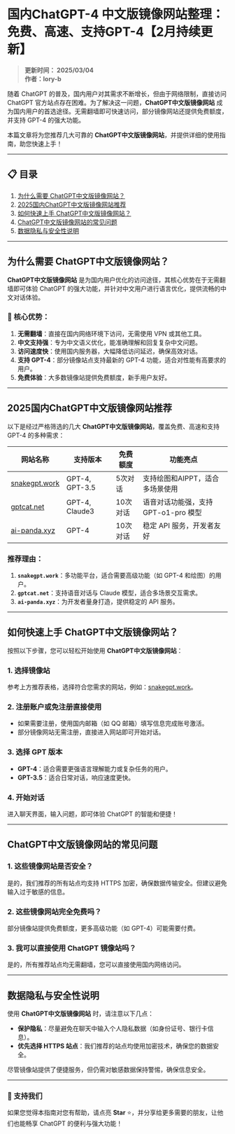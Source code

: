 # 国内ChatGPT-4 中文版镜像网站整理：免费、高速、支持GPT-4【2月持续更新】

> **更新时间： 2025/03/04**  
> **作者：lory-b**  

随着 ChatGPT 的普及，国内用户对其需求不断增长，但由于网络限制，直接访问 ChatGPT 官方站点存在困难。为了解决这一问题，**ChatGPT中文版镜像网站** 成为国内用户的首选途径。无需翻墙即可快速访问，部分镜像网站还提供免费额度，并支持 GPT-4 的强大功能。

本篇文章将为您推荐几大可靠的 **ChatGPT中文版镜像网站**，并提供详细的使用指南，助您快速上手！

---

## 📋 目录
1. [为什么需要 ChatGPT中文版镜像网站？](#为什么需要-chatgpt中文版镜像网站)  
2. [2025国内ChatGPT中文版镜像网站推荐](#2025国内chatgpt中文版镜像网站推荐)  
3. [如何快速上手 ChatGPT中文版镜像网站？](#如何快速上手-chatgpt中文版镜像网站)  
4. [ChatGPT中文版镜像网站的常见问题](#chatgpt中文版镜像网站的常见问题)  
5. [数据隐私与安全性说明](#数据隐私与安全性说明)  

---

## 为什么需要 ChatGPT中文版镜像网站？

**ChatGPT中文版镜像网站** 是为国内用户优化的访问途径，其核心优势在于无需翻墙即可体验 ChatGPT 的强大功能，并针对中文用户进行语言优化，提供流畅的中文对话体验。

### 🌟 核心优势：
1. **无需翻墙**：直接在国内网络环境下访问，无需使用 VPN 或其他工具。  
2. **中文支持强**：专为中文语义优化，能准确理解和回复复杂中文问题。  
3. **访问速度快**：使用国内服务器，大幅降低访问延迟，确保高效对话。  
4. **支持 GPT-4**：部分镜像站点支持最新的 GPT-4 功能，适合对性能有高要求的用户。  
5. **免费体验**：大多数镜像站提供免费额度，新手用户友好。  

---

## 2025国内ChatGPT中文版镜像网站推荐

以下是经过严格筛选的几大 **ChatGPT中文版镜像网站**，覆盖免费、高速和支持 GPT-4 的多种需求：

| 网站名称             | 支持版本         | 免费额度   | 功能亮点             |
|----------------------|------------------|-----------|----------------------|
| [snakegpt.work](https://snakegpt.work) | GPT-4, GPT-3.5  | 5次对话   | 支持绘图和AIPPT，适合多场景使用 |
| [gptcat.net](https://gptcat.net)       | GPT-4, Claude3   | 10次对话  | 语音对话功能强，支持 GPT-o1-pro 模型 |
| [ai-panda.xyz](https://ai-panda.xyz/login?invite_code=34137c47)   | GPT-4            | 10次对话  | 稳定 API 服务，开发者友好 |

### 推荐理由：
1. **`snakegpt.work`**：多功能平台，适合需要高级功能（如 GPT-4 和绘图）的用户。  
2. **`gptcat.net`**：支持语音对话与 Claude 模型，适合多场景交互需求。  
3. **`ai-panda.xyz`**：为开发者量身打造，提供稳定的 API 服务。  

---

## 如何快速上手 ChatGPT中文版镜像网站？

按照以下步骤，您可以轻松开始使用 **ChatGPT中文版镜像网站**：

### 1. 选择镜像站  
参考上方推荐表格，选择符合您需求的网站，例如：[snakegpt.work](https://snakegpt.work)。  

### 2. 注册账户或免注册直接使用  
- 如果需要注册，使用国内邮箱（如 QQ 邮箱）填写信息完成账号激活。  
- 部分镜像网站无需注册，直接进入网站即可开始对话。  

### 3. 选择 GPT 版本  
- **GPT-4**：适合需要更强语言理解能力或复杂任务的用户。  
- **GPT-3.5**：适合日常对话，响应速度更快。  

### 4. 开始对话  
进入聊天界面，输入问题，即可体验 ChatGPT 的智能和便捷！  

---

## ChatGPT中文版镜像网站的常见问题

### 1. 这些镜像网站是否安全？  
是的，我们推荐的所有站点均支持 HTTPS 加密，确保数据传输安全。但建议避免输入过于敏感的信息。  

### 2. 这些镜像网站完全免费吗？  
部分镜像站提供免费额度，更多高级功能（如 GPT-4）可能需要付费。  

### 3. 我可以直接使用 ChatGPT 镜像站吗？  
是的，所有推荐站点均无需翻墙，您可以直接使用国内网络访问。  

---

## 数据隐私与安全性说明

使用 **ChatGPT中文版镜像网站** 时，请注意以下几点：  
- **保护隐私**：尽量避免在聊天中输入个人隐私数据（如身份证号、银行卡信息）。  
- **优先选择 HTTPS 站点**：我们推荐的站点均使用加密技术，确保您的数据安全。  

尽管镜像站提供了便捷服务，但仍需对敏感数据保持警惕，确保信息安全。  

---

### 🌟 支持我们
如果您觉得本指南对您有帮助，请点亮 **Star** ⭐，并分享给更多需要的朋友，让他们也能畅享 ChatGPT 的便利与强大功能！
                                                                                                                                                